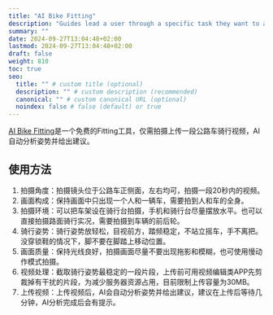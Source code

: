 ```yaml
---
title: "AI Bike Fitting"
description: "Guides lead a user through a specific task they want to accomplish, often with a sequence of steps."
summary: ""
date: 2024-09-27T13:04:48+02:00
lastmod: 2024-09-27T13:04:48+02:00
draft: false
weight: 810
toc: true
seo:
  title: "" # custom title (optional)
  description: "" # custom description (recommended)
  canonical: "" # custom canonical URL (optional)
  noindex: false # false (default) or true
---
```


[AI Bike Fitting](https://bikelab.cn/ai-bike-fitting/)是一个免费的Fitting工具，仅需拍摄上传一段公路车骑行视频，AI自动分析姿势并给出建议。

## 使用方法

1. 拍摄角度：拍摄镜头位于公路车正侧面，左右均可，拍摄一段20秒内的视频。
2. 画面构成：保持画面中只出现一个人和一辆车，需要拍到人和车的全身。
3. 拍摄环境：可以把车架设在骑行台拍摄，手机和骑行台尽量摆放水平。也可以直接拍摄路面骑行实况，需要拍摄到车辆的前后轮。
4. 骑行姿势：骑行姿势放轻松，目视前方，踏频稳定，不站立摇车，手不离把。没穿锁鞋的情况下，脚不要在脚踏上移动位置。
5. 画面质量：保持光线良好，拍摄画面尽量不要出现拖影和模糊，也可使用慢动作模式拍摄。
6. 视频处理：截取骑行姿势最稳定的一段片段，上传前可用视频编辑类APP先剪裁掉有干扰的片段，为减少服务器资源占用，目前限制上传容量为30MB。
7. 上传视频：上传视频后，AI会自动分析姿势并给出建议，建议在上传后等待几分钟，AI分析完成后会有提示。
